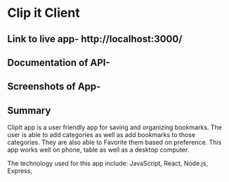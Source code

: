 # Clip it Client

## Link to live app- http://localhost:3000/

## Documentation of API- 

## Screenshots of App- 

## Summary

  ClipIt app is a user friendly app for saving and organizing bookmarks. The user is able to add categories as well as add bookmarks to those categories. They are also able to Favorite them based on preference. This app works well on phone, table as well as a desktop computer. 
  
 The technology used for this app include: JavaScript, React, Node.js, Express, 



